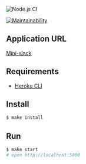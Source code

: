 ![Node.js CI](https://github.com/MityaDementiy/frontend-project-lvl4/workflows/Node.js%20CI/badge.svg)

[![Maintainability](https://api.codeclimate.com/v1/badges/0e737973c9a650292d4e/maintainability)](https://codeclimate.com/github/MityaDementiy/frontend-project-lvl4/maintainability)

## Application URL
[Mini-slack](https://serene-cove-29473.herokuapp.com/)

## Requirements

* [Heroku CLI](https://devcenter.heroku.com/articles/heroku-cli)

## Install

```sh
$ make install
```

## Run

```sh
$ make start
# open http://localhost:5000
```

